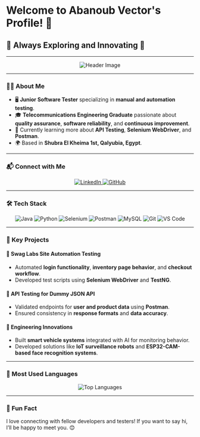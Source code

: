 # Welcome to Abanoub Vector's Profile! 👋  
## 🚀 Always Exploring and Innovating 🌟  

---

<div align="center">
  <img src="https://via.placeholder.com/800x200.png?text=Welcome+to+My+GitHub+Profile!" alt="Header Image" />
</div>

---

### 👨‍💻 About Me  
- 🖥️ **Junior Software Tester** specializing in **manual and automation testing**.  
- 🎓 **Telecommunications Engineering Graduate** passionate about **quality assurance**, **software reliability**, and **continuous improvement**.  
- 🌱 Currently learning more about **API Testing**, **Selenium WebDriver**, and **Postman**.  
- 🌍 Based in **Shubra El Kheima 1st, Qalyubia, Egypt**.  

---

### 📬 Connect with Me  
<div align="center">
  <a href="https://www.linkedin.com/in/abanoub-vector-samy-b196ab29b/">
    <img src="https://img.shields.io/badge/LinkedIn-0A66C2?logo=linkedin&logoColor=white" alt="LinkedIn">
  </a>
  <a href="https://github.com/abanoubvector">
    <img src="https://img.shields.io/badge/GitHub-171515?logo=github&logoColor=white" alt="GitHub">
  </a>
</div>

---

### 🛠️ Tech Stack  
<div align="center">
  <img src="https://img.shields.io/badge/Java-FF5733?logo=java&logoColor=white" alt="Java">
  <img src="https://img.shields.io/badge/Python-306998?logo=python&logoColor=white" alt="Python">
  <img src="https://img.shields.io/badge/Selenium-43b02a?logo=selenium&logoColor=white" alt="Selenium">
  <img src="https://img.shields.io/badge/Postman-FF6C37?logo=postman&logoColor=white" alt="Postman">
  <img src="https://img.shields.io/badge/MySQL-00618a?logo=mysql&logoColor=white" alt="MySQL">
  <img src="https://img.shields.io/badge/Git-F05032?logo=git&logoColor=white" alt="Git">
  <img src="https://img.shields.io/badge/VS_Code-007ACC?logo=visual-studio-code&logoColor=white" alt="VS Code">
</div>

---

### 📌 Key Projects  
#### 🔹 **Swag Labs Site Automation Testing**  
- Automated **login functionality**, **inventory page behavior**, and **checkout workflow**.  
- Developed test scripts using **Selenium WebDriver** and **TestNG**.  

#### 🔹 **API Testing for Dummy JSON API**  
- Validated endpoints for **user and product data** using **Postman**.  
- Ensured consistency in **response formats** and **data accuracy**.  

#### 🔹 **Engineering Innovations**  
- Built **smart vehicle systems** integrated with AI for monitoring behavior.  
- Developed solutions like **IoT surveillance robots** and **ESP32-CAM-based face recognition systems**.  

---

### 🌟 Most Used Languages  
<div align="center">
  <img src="https://github-readme-stats.vercel.app/api/top-langs/?username=abanoubvector&layout=compact&theme=radical" alt="Top Languages">
</div>

---

### 🎉 Fun Fact  
I love connecting with fellow developers and testers! If you want to say hi, I’ll be happy to meet you. 😊  
